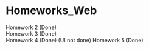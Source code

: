 # Homeworks_Web
Homework 2 (Done) <br>
Homework 3 (Done) <br>
Homework 4 (Done) (UI not done)
Homework 5 (Done)
